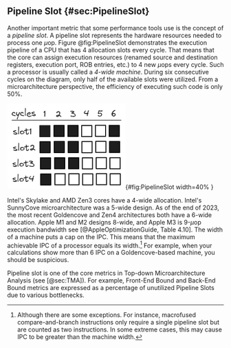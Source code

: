 

## Pipeline Slot {#sec:PipelineSlot}

Another important metric that some performance tools use is the concept of a *pipeline slot*. A pipeline slot represents the hardware resources needed to process one $\mu$op. Figure @fig:PipelineSlot demonstrates the execution pipeline of a CPU that has 4 allocation slots every cycle. That means that the core can assign execution resources (renamed source and destination registers, execution port, ROB entries, etc.) to 4 new $\mu$ops every cycle. Such a processor is usually called a *4-wide machine*. During six consecutive cycles on the diagram, only half of the available slots were utilized. From a microarchitecture perspective, the efficiency of executing such code is only 50%.

![Pipeline diagram of a 4-wide CPU.](../../img/terms-and-metrics/PipelineSlot.jpg){#fig:PipelineSlot width=40% }

Intel's Skylake and AMD Zen3 cores have a 4-wide allocation. Intel's SunnyCove microarchitecture was a 5-wide design. As of the end of 2023, the most recent Goldencove and Zen4 architectures both have a 6-wide allocation. Apple M1 and M2 designs 8-wide, and Apple M3 is 9-$\mu$op execution bandwidth see [@AppleOptimizationGuide, Table 4.10]. The width of a machine puts a cap on the IPC. This means that the maximum achievable IPC of a processor equals its width.[^2] For example, when your calculations show more than 6 IPC on a Goldencove-based machine, you should be suspicious.

Pipeline slot is one of the core metrics in Top-down Microarchitecture Analysis (see [@sec:TMA]). For example, Front-End Bound and Back-End Bound metrics are expressed as a percentage of unutilized Pipeline Slots due to various bottlenecks.

[^2]: Although there are some exceptions. For instance, macrofused compare-and-branch instructions only require a single pipeline slot but are counted as two instructions. In some extreme cases, this may cause IPC to be greater than the machine width.